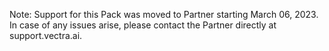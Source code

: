 Note: Support for this Pack was moved to Partner starting March 06, 2023. In case of any issues arise, please contact the Partner directly at support.vectra.ai.
